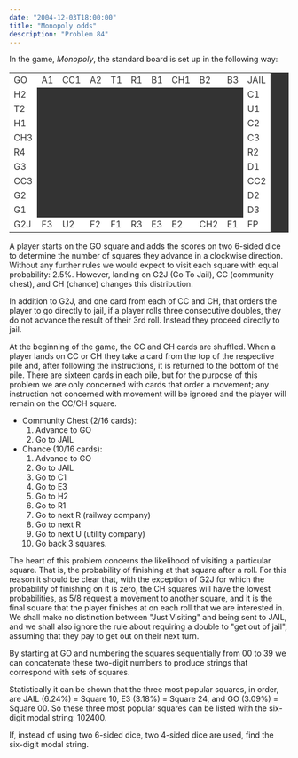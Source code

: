 ```yaml
---
date: "2004-12-03T18:00:00"
title: "Monopoly odds"
description: "Problem 84"
---
```


<p>In the game, <i>Monopoly</i>, the standard board is set up in the following way:</p>
<div style="text-align:center;">
<table align="center" border="0" cellpadding="5" cellspacing="1" style="background-color:#333333;color:#333;"><tr><td style="background-color:#ffffff;">GO</td>
<td style="background-color:#ffffff;">A1</td>
<td style="background-color:#ffffff;">CC1</td>
<td style="background-color:#ffffff;">A2</td>
<td style="background-color:#ffffff;">T1</td>
<td style="background-color:#ffffff;">R1</td>
<td style="background-color:#ffffff;">B1</td>
<td style="background-color:#ffffff;">CH1</td>
<td style="background-color:#ffffff;">B2</td>
<td style="background-color:#ffffff;">B3</td>
<td style="background-color:#ffffff;">JAIL</td>
</tr><tr><td style="background-color:#ffffff;">H2</td>
<td colspan="9"> </td>
<td style="background-color:#ffffff;">C1</td>
</tr><tr><td style="background-color:#ffffff;">T2</td>
<td colspan="9"> </td>
<td style="background-color:#ffffff;">U1</td>
</tr><tr><td style="background-color:#ffffff;">H1</td>
<td colspan="9"> </td>
<td style="background-color:#ffffff;">C2</td>
</tr><tr><td style="background-color:#ffffff;">CH3</td>
<td colspan="9"> </td>
<td style="background-color:#ffffff;">C3</td>
</tr><tr><td style="background-color:#ffffff;">R4</td>
<td colspan="9"> </td>
<td style="background-color:#ffffff;">R2</td>
</tr><tr><td style="background-color:#ffffff;">G3</td>
<td colspan="9"> </td>
<td style="background-color:#ffffff;">D1</td>
</tr><tr><td style="background-color:#ffffff;">CC3</td>
<td colspan="9"> </td>
<td style="background-color:#ffffff;">CC2</td>
</tr><tr><td style="background-color:#ffffff;">G2</td>
<td colspan="9"> </td>
<td style="background-color:#ffffff;">D2</td>
</tr><tr><td style="background-color:#ffffff;">G1</td>
<td colspan="9"> </td>
<td style="background-color:#ffffff;">D3</td>
</tr><tr><td style="background-color:#ffffff;">G2J</td>
<td style="background-color:#ffffff;">F3</td>
<td style="background-color:#ffffff;">U2</td>
<td style="background-color:#ffffff;">F2</td>
<td style="background-color:#ffffff;">F1</td>
<td style="background-color:#ffffff;">R3</td>
<td style="background-color:#ffffff;">E3</td>
<td style="background-color:#ffffff;">E2</td>
<td style="background-color:#ffffff;">CH2</td>
<td style="background-color:#ffffff;">E1</td>
<td style="background-color:#ffffff;">FP</td>
</tr></table></div>
<p>A player starts on the GO square and adds the scores on two 6-sided dice to determine the number of squares they advance in a clockwise direction. Without any further rules we would expect to visit each square with equal probability: 2.5%. However, landing on G2J (Go To Jail), CC (community chest), and CH (chance) changes this distribution.</p>
<p>In addition to G2J, and one card from each of CC and CH, that orders the player to go directly to jail, if a player rolls three consecutive doubles, they do not advance the result of their 3rd roll. Instead they proceed directly to jail.</p>
<p>At the beginning of the game, the CC and CH cards are shuffled. When a player lands on CC or CH they take a card from the top of the respective pile and, after following the instructions, it is returned to the bottom of the pile. There are sixteen cards in each pile, but for the purpose of this problem we are only concerned with cards that order a movement; any instruction not concerned with movement will be ignored and the player will remain on the CC/CH square.</p>
<ul><li>Community Chest (2/16 cards):
<ol><li>Advance to GO</li>
<li>Go to JAIL</li>
</ol></li>
<li>Chance (10/16 cards):
<ol><li>Advance to GO</li>
<li>Go to JAIL</li>
<li>Go to C1</li>
<li>Go to E3</li>
<li>Go to H2</li>
<li>Go to R1</li>
<li>Go to next R (railway company)</li>
<li>Go to next R</li>
<li>Go to next U (utility company)</li>
<li>Go back 3 squares.</li>
</ol></li>
</ul><p>The heart of this problem concerns the likelihood of visiting a particular square. That is, the probability of finishing at that square after a roll. For this reason it should be clear that, with the exception of G2J for which the probability of finishing on it is zero, the CH squares will have the lowest probabilities, as 5/8 request a movement to another square, and it is the final square that the player finishes at on each roll that we are interested in. We shall make no distinction between "Just Visiting" and being sent to JAIL, and we shall also ignore the rule about requiring a double to "get out of jail", assuming that they pay to get out on their next turn.</p>
<p>By starting at GO and numbering the squares sequentially from 00 to 39 we can concatenate these two-digit numbers to produce strings that correspond with sets of squares.</p>
<p>Statistically it can be shown that the three most popular squares, in order, are JAIL (6.24%) = Square 10, E3 (3.18%) = Square 24, and GO (3.09%) = Square 00. So these three most popular squares can be listed with the six-digit modal string: 102400.</p>
<p>If, instead of using two 6-sided dice, two 4-sided dice are used, find the six-digit modal string.</p>

